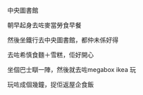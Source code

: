 中央圖書館

朝早起身去咗麥當勞食早餐

然後坐鐵行去中央圖書館，都仲未係好得

去咗希慎食麵＋雪糕，佢好開心

坐個巴士瞓一陣，然後就去咗megabox ikea 玩

玩咗成個幾鐘，捉佢返屋企食飯
